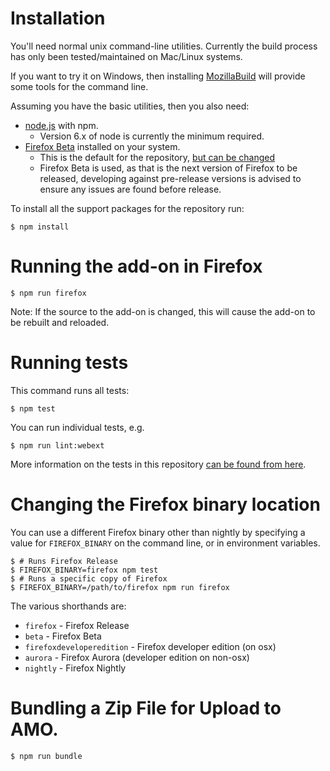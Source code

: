 # Installation

You'll need normal unix command-line utilities. Currently the build process has
only been tested/maintained on Mac/Linux systems.

If you want to try it on Windows, then installing
[MozillaBuild](https://wiki.mozilla.org/MozillaBuild) will provide some tools
for the command line.

Assuming you have the basic utilities, then you also need:

* [node.js](https://nodejs.org/) with npm.
  * Version 6.x of node is currently the minimum required.
* [Firefox Beta](https://www.mozilla.org/firefox/channel/desktop/) installed on your system.
  * This is the default for the repository,
    [but can be changed](#Changing-the-Firefox-binary-location)
  * Firefox Beta is used, as that is the next version of Firefox to be released,
    developing against pre-release versions is advised to ensure any issues are
    found before release.

To install all the support packages for the repository run:

```shell
$ npm install
```

# Running the add-on in Firefox

```shell
$ npm run firefox
```

Note: If the source to the add-on is changed, this will cause the add-on to be
rebuilt and reloaded.

# Running tests

This command runs all tests:

```shell
$ npm test
```

You can run individual tests, e.g.

```shell
$ npm run lint:webext
```

More information on the tests in this repository
[can be found from here](../README.md/#documentation).

# Changing the Firefox binary location

You can use a different Firefox binary other than nightly by specifying
a value for `FIREFOX_BINARY` on the command line, or in environment variables.

```shell
$ # Runs Firefox Release
$ FIREFOX_BINARY=firefox npm test
$ # Runs a specific copy of Firefox
$ FIREFOX_BINARY=/path/to/firefox npm run firefox
```

The various shorthands are:

* `firefox` - Firefox Release
* `beta` - Firefox Beta
* `firefoxdeveloperedition` - Firefox developer edition (on osx)
* `aurora` - Firefox Aurora (developer edition on non-osx)
* `nightly` - Firefox Nightly

# Bundling a Zip File for Upload to AMO.

```shell
$ npm run bundle
```
